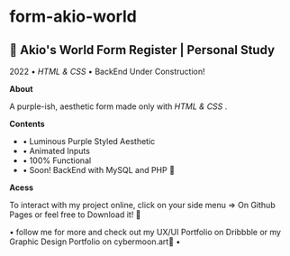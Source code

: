 # form-akio-world

<h2>🌟 Akio's World Form Register | Personal Study </h2>
 

<p> 2022 • <em>HTML & CSS</em> • BackEnd Under Construction! </p>

<p><strong>About</strong></p>
 <p>A purple-ish, aesthetic form made only with <em> HTML & CSS </em>.</P>

<p><strong>Contents</strong></p>
<ul>
<li>• Luminous Purple Styled Aesthetic</li>
<li>• Animated Inputs </li>
<li>• 100% Functional </li>
<li>• Soon! BackEnd with MySQL and PHP 🌟</li>
</ul>

<p><strong>Acess</strong></p>
 <p>To interact with my project online, click on your side menu => On Github Pages or feel free to Download it! 🌟</p>
 
<p> • follow me for more and check out my UX/UI Portfolio on Dribbble or my Graphic Design Portfolio on cybermoon.art🌟 •</p>
